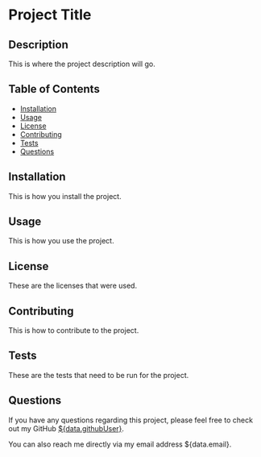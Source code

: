 # Project Title

## Description

This is where the project description will go.

## Table of Contents

- [Installation](#installation)
- [Usage](#usage)
- [License](#license)
- [Contributing](#contributing)
- [Tests](#tests)
- [Questions](#questions)

## Installation

This is how you install the project.

## Usage

This is how you use the project.

## License

These are the licenses that were used.

## Contributing

This is how to contribute to the project.

## Tests

These are the tests that need to be run for the project.

## Questions

If you have any questions regarding this project, please feel free to check out my GitHub [\${data.githubUser}](https://github.com/${data.githubUser}).

You can also reach me directly via my email address \${data.email}.
